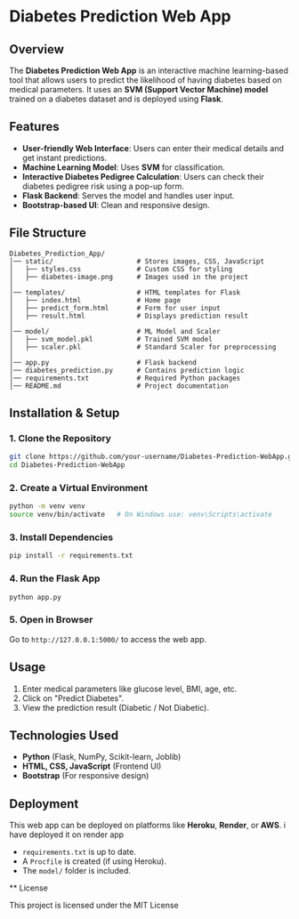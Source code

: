 # Diabetes Prediction Web App

## Overview
The **Diabetes Prediction Web App** is an interactive machine learning-based tool that allows users to predict the likelihood of having diabetes based on medical parameters. It uses an **SVM (Support Vector Machine) model** trained on a diabetes dataset and is deployed using **Flask**.

## Features
- **User-friendly Web Interface**: Users can enter their medical details and get instant predictions.
- **Machine Learning Model**: Uses **SVM** for classification.
- **Interactive Diabetes Pedigree Calculation**: Users can check their diabetes pedigree risk using a pop-up form.
- **Flask Backend**: Serves the model and handles user input.
- **Bootstrap-based UI**: Clean and responsive design.

## File Structure
```
Diabetes_Prediction_App/
│── static/                     # Stores images, CSS, JavaScript
│   ├── styles.css              # Custom CSS for styling
│   ├── diabetes-image.png      # Images used in the project
│
│── templates/                  # HTML templates for Flask
│   ├── index.html              # Home page
│   ├── predict_form.html       # Form for user input
│   ├── result.html             # Displays prediction result
│
│── model/                      # ML Model and Scaler
│   ├── svm_model.pkl           # Trained SVM model
│   ├── scaler.pkl              # Standard Scaler for preprocessing
│
│── app.py                      # Flask backend
│── diabetes_prediction.py      # Contains prediction logic
│── requirements.txt            # Required Python packages
│── README.md                   # Project documentation
```

## Installation & Setup
### 1. Clone the Repository
```bash
git clone https://github.com/your-username/Diabetes-Prediction-WebApp.git
cd Diabetes-Prediction-WebApp
```
### 2. Create a Virtual Environment
```bash
python -m venv venv
source venv/bin/activate   # On Windows use: venv\Scripts\activate
```
### 3. Install Dependencies
```bash
pip install -r requirements.txt
```
### 4. Run the Flask App
```bash
python app.py
```
### 5. Open in Browser
Go to `http://127.0.0.1:5000/` to access the web app.

## Usage
1. Enter medical parameters like glucose level, BMI, age, etc.
2. Click on "Predict Diabetes".
3. View the prediction result (Diabetic / Not Diabetic).

## Technologies Used
- **Python** (Flask, NumPy, Scikit-learn, Joblib)
- **HTML, CSS, JavaScript** (Frontend UI)
- **Bootstrap** (For responsive design)

## Deployment
This web app can be deployed on platforms like **Heroku**, **Render**, or **AWS**. i have deployed it on render app
- `requirements.txt` is up to date.
- A `Procfile` is created (if using Heroku).
- The `model/` folder is included.

** License

This project is licensed under the MIT License

